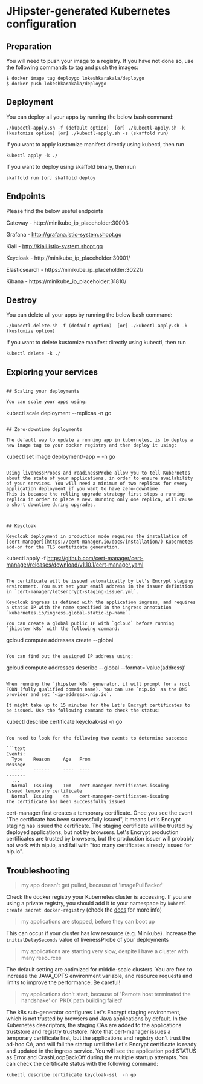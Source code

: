 # JHipster-generated Kubernetes configuration

## Preparation

You will need to push your image to a registry. If you have not done so, use the following commands to tag and push the images:

```
$ docker image tag deploygo lokeshkarakala/deploygo
$ docker push lokeshkarakala/deploygo
```

## Deployment

You can deploy all your apps by running the below bash command:

```
./kubectl-apply.sh -f (default option)  [or] ./kubectl-apply.sh -k (kustomize option) [or] ./kubectl-apply.sh -s (skaffold run)
```

If you want to apply kustomize manifest directly using kubectl, then run

```
kubectl apply -k ./
```

If you want to deploy using skaffold binary, then run

```
skaffold run [or] skaffold deploy
```

## Endpoints

Please find the below useful endpoints

Gateway - http://minikube_ip_placeholder:30003

Grafana - http://grafana.istio-system.shopt.gq

Kiali - http://kiali.istio-system.shopt.gq

Keycloak - http://minikube_ip_placeholder:30001/

Elasticsearch - https://minikube_ip_placeholder:30221/

Kibana - https://minikube_ip_placeholder:31810/

## Destroy

You can delete all your apps by running the below bash command:

```
./kubectl-delete.sh -f (default option)  [or] ./kubectl-apply.sh -k (kustomize option)
```

If you want to delete kustomize manifest directly using kubectl, then run

```
kubectl delete -k ./
```

## Exploring your services

```

## Scaling your deployments

You can scale your apps using:

```

kubectl scale deployment <app-name> --replicas <replica-count> -n go

```

## Zero-downtime deployments

The default way to update a running app in kubernetes, is to deploy a new image tag to your docker registry and then deploy it using:

```

kubectl set image deployment/<app-name>-app <app-name>=<new-image> -n go

```

Using livenessProbes and readinessProbe allow you to tell Kubernetes about the state of your applications, in order to ensure availability of your services. You will need a minimum of two replicas for every application deployment if you want to have zero-downtime.
This is because the rolling upgrade strategy first stops a running replica in order to place a new. Running only one replica, will cause a short downtime during upgrades.



## Keycloak

Keycloak deployment in production mode requires the installation of [cert-manager](https://cert-manager.io/docs/installation/) Kubernetes add-on for the TLS certificate generation.

```

kubectl apply -f https://github.com/cert-manager/cert-manager/releases/download/v1.10.1/cert-manager.yaml

```

The certificate will be issued automatically by Let's Encrypt staging environment. You must set your email address in the issuer definition in `cert-manager/letsencrypt-staging-issuer.yml`.

Keycloak ingress is defined with the application ingress, and requires a static IP with the name specified in the ingress annotation `kubernetes.io/ingress.global-static-ip-name`.

You can create a global public IP with `gcloud` before running `jhipster k8s` with the following command:

```

gcloud compute addresses create <ip-name> --global

```

You can find out the assigned IP address using:

```

gcloud compute addresses describe <ip-name> --global --format='value(address)'

```

When running the `jhipster k8s` generator, it will prompt for a root FQDN (fully qualified domain name). You can use `nip.io` as the DNS provider and set `<ip-address>.nip.io`.

It might take up to 15 minutes for the Let's Encrypt certificates to be issued. Use the following command to check the status:

```

kubectl describe certificate keycloak-ssl -n go

````

You need to look for the following two events to determine success:

```text
Events:
  Type    Reason     Age   From                                       Message
  ----    ------     ----  ----                                       -------
  ...
  Normal  Issuing    10m   cert-manager-certificates-issuing          Issued temporary certificate
  Normal  Issuing    4m    cert-manager-certificates-issuing          The certificate has been successfully issued
````

cert-manager first creates a temporary certificate. Once you see the event "The certificate has been successfully issued", it means Let's Encrypt staging has issued the certificate. The staging certificate will be trusted by deployed applications, but not by browsers. Let's Encrypt production certificates are trusted by browsers, but the production issuer will probably not work with nip.io, and fail with "too many certificates already issued for nip.io".

## Troubleshooting

> my app doesn't get pulled, because of 'imagePullBackof'

Check the docker registry your Kubernetes cluster is accessing. If you are using a private registry, you should add it to your namespace by `kubectl create secret docker-registry` (check the [docs](https://kubernetes.io/docs/tasks/configure-pod-container/pull-image-private-registry/) for more info)

> my applications are stopped, before they can boot up

This can occur if your cluster has low resource (e.g. Minikube). Increase the `initialDelaySeconds` value of livenessProbe of your deployments

> my applications are starting very slow, despite I have a cluster with many resources

The default setting are optimized for middle-scale clusters. You are free to increase the JAVA_OPTS environment variable, and resource requests and limits to improve the performance. Be careful!

> my applications don't start, because of 'Remote host terminated the handshake' or 'PKIX path building failed'

The k8s sub-generator configures Let's Encrypt staging environment, which is not trusted by browsers and Java applications by default. In the Kubernetes descriptors, the staging CAs are added to the applications truststore and registry truststore. Note that cert-manager issues a temporary certificate first, but the applications and registry don't trust the ad-hoc CA, and will fail the startup until the Let's Encrypt certificate is ready and updated in the ingress service. You will see the application pod STATUS as Error and CrashLoopBackOff during the multiple startup attempts. You can check the certificate status with the following command:

```
kubectl describe certificate keycloak-ssl  -n go
```
